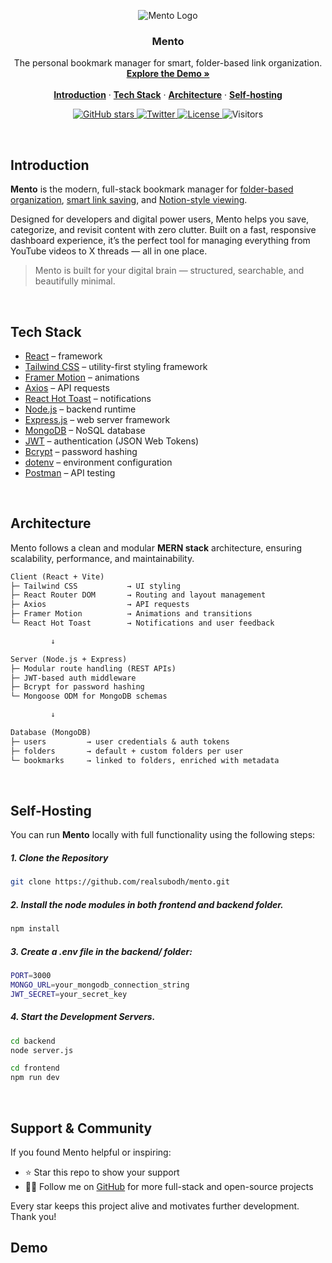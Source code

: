 <p align="center">
  <img src="https://github.com/user-attachments/assets/1290e597-9a75-4179-9367-bcc9d2279755" alt="Mento Logo" />
</p>
<h3 align="center">Mento</h3>

<p align="center">
  The personal bookmark manager for smart, folder-based link organization.
  <br />
  <a href="#demo"><strong>Explore the Demo »</strong></a>
  <br />
  <br />
  <a href="#introduction"><strong>Introduction</strong></a> ·
  <a href="#tech-stack"><strong>Tech Stack</strong></a> ·
  <a href="#architecture"><strong>Architecture</strong></a> ·
  <a href="#self-hosting"><strong>Self-hosting</strong></a> 
</p>

<p align="center">
  <a href="https://github.com/realsubodh/mento">
    <img src="https://img.shields.io/github/stars/realsubodh/mento?style=social" alt="GitHub stars" />
  </a>
  <a href="https://x.com/real_subodh">
    <img src="https://img.shields.io/twitter/follow/real_subodh?style=social" alt="Twitter" />
  </a>
  <a href="https://github.com/realsubodh/mento/blob/main/LICENSE">
    <img src="https://img.shields.io/github/license/realsubodh/mento?label=license&logo=github&color=orange" alt="License" />
  </a>
  <img src="https://visitor-badge.laobi.icu/badge?page_id=realsubodh.mento" alt="Visitors" />
</p>
<br/>

## Introduction

**Mento** is the modern, full-stack bookmark manager for [folder-based organization](#), [smart link saving](#), and [Notion-style viewing](#).

Designed for developers and digital power users, Mento helps you save, categorize, and revisit content with zero clutter. Built on a fast, responsive dashboard experience, it’s the perfect tool for managing everything from YouTube videos to X threads — all in one place.

> Mento is built for your digital brain — structured, searchable, and beautifully minimal.

<br/>

## Tech Stack

- [React](https://react.dev/) – framework
- [Tailwind CSS](https://tailwindcss.com/) – utility-first styling framework
- [Framer Motion](https://www.framer.com/motion/) – animations
- [Axios](https://axios-http.com/) – API requests
- [React Hot Toast](https://react-hot-toast.com/) – notifications
- [Node.js](https://nodejs.org/) – backend runtime
- [Express.js](https://expressjs.com/) – web server framework
- [MongoDB](https://www.mongodb.com/) – NoSQL database
- [JWT](https://jwt.io/) – authentication (JSON Web Tokens)
- [Bcrypt](https://github.com/kelektiv/node.bcrypt.js) – password hashing
- [dotenv](https://github.com/motdotla/dotenv) – environment configuration
- [Postman](https://www.postman.com/) – API testing

<br/>

## Architecture

Mento follows a clean and modular **MERN stack** architecture, ensuring scalability, performance, and maintainability.

```txt
Client (React + Vite)
├─ Tailwind CSS           → UI styling
├─ React Router DOM       → Routing and layout management
├─ Axios                  → API requests
├─ Framer Motion          → Animations and transitions
└─ React Hot Toast        → Notifications and user feedback

         ↓

Server (Node.js + Express)
├─ Modular route handling (REST APIs)
├─ JWT-based auth middleware
├─ Bcrypt for password hashing
└─ Mongoose ODM for MongoDB schemas

         ↓

Database (MongoDB)
├─ users         → user credentials & auth tokens
├─ folders       → default + custom folders per user
└─ bookmarks     → linked to folders, enriched with metadata
```

<br/>

## Self-Hosting

You can run **Mento** locally with full functionality using the following steps:

<h5>1. Clone the Repository</h5>

```bash
git clone https://github.com/realsubodh/mento.git
```

<h5>2. Install the node modules in both frontend and backend folder.</h5>

```bash
npm install
```

<h5>3. Create a .env file in the backend/ folder:</h5>

```bash
PORT=3000
MONGO_URL=your_mongodb_connection_string
JWT_SECRET=your_secret_key
```

<h5>4. Start the Development Servers.</h5>

```bash
cd backend
node server.js
```

```bash
cd frontend
npm run dev
```
<br/>

## Support & Community

If you found Mento helpful or inspiring:

- ⭐ Star this repo to show your support  
- 👨‍💻 Follow me on [GitHub](https://github.com/realsubodh) for more full-stack and open-source projects

Every star keeps this project alive and motivates further development. Thank you!

## Demo

